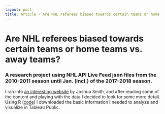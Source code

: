 ```yaml
---
layout: post
title: Article - Are NHL referees biased towards certain teams or home teams vs. away teams?
---
```

# Are NHL referees biased towards certain teams or home teams vs. away teams?
### A research project using NHL API Live Feed json files from the 2010-2011 season until Jan. (incl.) of the 2017-2018 season.

I ran into [an interesting website](http://scoutingtherefs.com) by Joshua Smith, and after reading some of the content and playing with the data I decided to look for some more detail. Using R ([code](https://github.com/rjweise/RESEARCH---NHL-Referees/blob/master/Rcode-NHLGameJSONperSeason)) I downloaded the basic information I needed to analyze and visualize in Tableau Public.

<to be continued>
